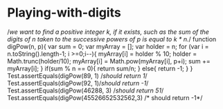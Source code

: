 # Playing-with-digits
/*we want to find a positive integer k, 
if it exists, such as the sum of the digits
 of n taken to the successive powers of p is
 equal to k * n.*/
function digPow(n, p){
var sum = 0;
var myArray = [];
var holder = n;
for (var i = n.toString().length-1; i >=0;i--){
myArray[i] = holder % 10;
holder = Math.trunc(holder/10);
myArray[i] = Math.pow(myArray[i], p+i);
sum += myArray[i];
}
if(sum % n == 0){
return sum/n;
} else{
return -1;
}
}
Test.assertEquals(digPow(89, 1) /*should return 1*/
Test.assertEquals(digPow(92, 1)/*should return -1*/
Test.assertEquals(digPow(46288, 3) /*should return 51*/
Test.assertEquals(digPow(45526652532562,3) /* should return -1*/
